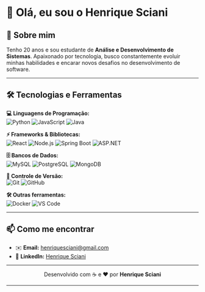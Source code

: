 # 👋 Olá, eu sou o Henrique Sciani

## 🚀 Sobre mim

Tenho 20 anos e sou estudante de **Análise e Desenvolvimento de Sistemas**.
Apaixonado por tecnologia, busco constantemente evoluir minhas habilidades e encarar novos desafios no desenvolvimento de software.

---

## 🛠️ Tecnologias e Ferramentas  

**💻 Linguagens de Programação:**  
![Python](https://img.shields.io/badge/Python-3776AB?style=for-the-badge&logo=python&logoColor=white) ![JavaScript](https://img.shields.io/badge/JavaScript-F7DF1E?style=for-the-badge&logo=javascript&logoColor=black) ![Java](https://img.shields.io/badge/Java-ED8B00?style=for-the-badge&logo=java&logoColor=white)  

**⚡ Frameworks & Bibliotecas:**  
![React](https://img.shields.io/badge/React-20232A?style=for-the-badge&logo=react&logoColor=61DAFB) ![Node.js](https://img.shields.io/badge/Node.js-43853D?style=for-the-badge&logo=node-dot-js&logoColor=white) ![Spring Boot](https://img.shields.io/badge/Spring%20Boot-6DB33F?style=for-the-badge&logo=springboot&logoColor=white) ![ASP.NET](https://img.shields.io/badge/ASP.NET-512BD4?style=for-the-badge&logo=dotnet&logoColor=white)  

**🗄️ Bancos de Dados:**  
![MySQL](https://img.shields.io/badge/MySQL-005C84?style=for-the-badge&logo=mysql&logoColor=white) ![PostgreSQL](https://img.shields.io/badge/PostgreSQL-316192?style=for-the-badge&logo=postgresql&logoColor=white) ![MongoDB](https://img.shields.io/badge/MongoDB-4EA94B?style=for-the-badge&logo=mongodb&logoColor=white)  

**📂 Controle de Versão:**  
![Git](https://img.shields.io/badge/Git-F05032?style=for-the-badge&logo=git&logoColor=white) ![GitHub](https://img.shields.io/badge/GitHub-181717?style=for-the-badge&logo=github&logoColor=white)  

**🛠️ Outras ferramentas:**  
![Docker](https://img.shields.io/badge/Docker-2496ED?style=for-the-badge&logo=docker&logoColor=white) ![VS Code](https://img.shields.io/badge/VS%20Code-0078D4?style=for-the-badge&logo=visual-studio-code&logoColor=white)  

---

## 📫 Como me encontrar

* ✉️ **Email:** [henriquesciani@gmail.com](mailto:henriquesciani@gmail.com)
* 💼 **LinkedIn:** [Henrique Sciani](https://www.linkedin.com/in/henrique-sciani-200350281/)

---

<p align="center">
  Desenvolvido com ☕ e ❤️ por <b>Henrique Sciani</b>
</p>

---
